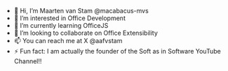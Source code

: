 - 👋 Hi, I’m Maarten van Stam @macabacus-mvs
- 👀 I’m interested in Office Development
- 🌱 I’m currently learning OfficeJS
- 💞️ I’m looking to collaborate on Office Extensibility
- 📫 You can reach me at X @aafvstam 
- ⚡ Fun fact: I am actually the founder of the Soft as in Software YouTube Channel!!

<!---
macabacus-mvs/macabacus-mvs is a ✨ special ✨ repository because its `README.md` (this file) appears on your GitHub profile.
You can click the Preview link to take a look at your changes.
--->
